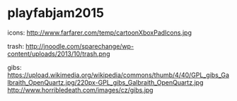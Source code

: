 # playfabjam2015

icons:
http://www.farfarer.com/temp/cartoonXboxPadIcons.jpg


trash:
http://jnoodle.com/sparechange/wp-content/uploads/2013/10/trash.png


gibs:
https://upload.wikimedia.org/wikipedia/commons/thumb/4/40/GPL_gibs_Galbraith_OpenQuartz.jpg/220px-GPL_gibs_Galbraith_OpenQuartz.jpg
http://www.horribledeath.com/images/cz/gibs.jpg
